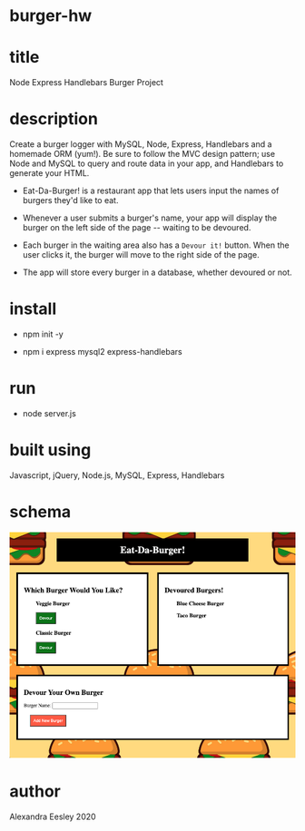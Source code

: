 # burger-hw

# title

Node Express Handlebars Burger Project

# description

Create a burger logger with MySQL, Node, Express, Handlebars and a homemade ORM (yum!). Be sure to follow the MVC design pattern; use Node and MySQL to query and route data in your app, and Handlebars to generate your HTML.

* Eat-Da-Burger! is a restaurant app that lets users input the names of burgers they'd like to eat.

* Whenever a user submits a burger's name, your app will display the burger on the left side of the page -- waiting to be devoured.

* Each burger in the waiting area also has a `Devour it!` button. When the user clicks it, the burger will move to the right side of the page.

* The app will store every burger in a database, whether devoured or not.

# install

* npm init -y

* npm i express mysql2 express-handlebars

# run

* node server.js

# built using

Javascript, jQuery, Node.js, MySQL, Express, Handlebars

# schema

![schema](./public/assets/img/burger-homepage.png)

# author

Alexandra Eesley 2020